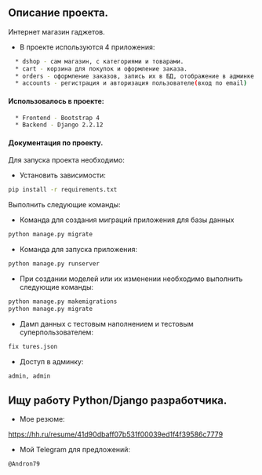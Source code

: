 ## Описание проекта.

Интернет магазин гаджетов.
*  В проекте используются 4 приложения:
```bash
  * dshop - сам магазин, с категориями и товарами.  
  * cart - корзина для покупок и оформление заказа.
  * orders - оформление заказов, запись их в БД, отображение в админке.
  * accounts - регистрация и авторизация пользователе(вход по email)
 ``` 
  
#### Использовалось в проекте:
```bash
  * Frontend - Bootstrap 4
  * Backend - Django 2.2.12
  ```  
#### Документация по проекту.

Для запуска проекта необходимо:

* Установить зависимости:
```bash
pip install -r requirements.txt
```

Выполнить следующие команды:

* Команда для создания миграций приложения для базы данных
```bash
python manage.py migrate
```

* Команда для запуска приложения:
```bash
python manage.py runserver
```

* При создании моделей или их изменении необходимо выполнить следующие команды:
```bash
python manage.py makemigrations
python manage.py migrate
```
* Дамп данных с тестовым наполнением и тестовым суперпользователем:
```bash
fix tures.json
```
* Доступ в админку:
```bash 
admin, admin
```

## Ищу работу Python/Django разработчика.
* Мое резюме:

https://hh.ru/resume/41d90dbaff07b531f00039ed1f4f39586c7779
* Мой Telegram для предложений:
```bash 
@Andron79
```
